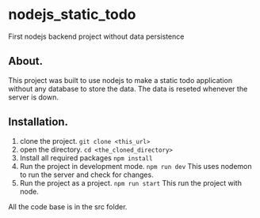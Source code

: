 # nodejs_static_todo
First nodejs backend project without data persistence

## About.
This project was built to use nodejs to make a static todo application without 
any database to store the data. The data is reseted whenever the server is down.

## Installation.
1. clone the project.
  `git clone <this_url>`
1. open the directory.
  `cd <the_cloned_directory>`
1. Install all required packages
  `npm install`
1. Run the project in development mode.
  `npm run dev`
  This uses nodemon to run the server and check for changes.
1. Run the project as a project.
  `npm run start`
  This run the project with node.

All the code base is in the src folder.

